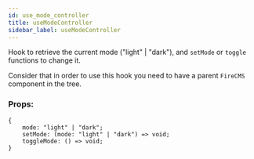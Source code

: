 ```yaml
---
id: use_mode_controller
title: useModeController
sidebar_label: useModeController
---
```


Hook to retrieve the current mode ("light" | "dark"), and `setMode`
or `toggle` functions to change it.

Consider that in order to use this hook you need to have a parent
`FireCMS` component in the tree.

### Props:

```tsx
{
    mode: "light" | "dark";
    setMode: (mode: "light" | "dark") => void;
    toggleMode: () => void;
}
```

